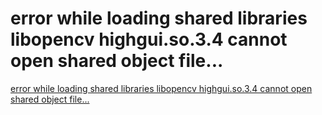 # error while loading shared libraries libopencv highgui.so.3.4 cannot open shared object file...
[error while loading shared libraries libopencv highgui.so.3.4 cannot open shared object file...](https://aiwithcloud.com/2022/09/19/error_while_loading_shared_libraries_libopencv_highgui-so-3-4_cannot_open_shared_object_file/)